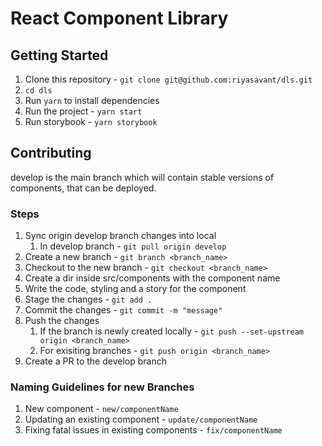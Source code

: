 # React Component Library  

## Getting Started  
1. Clone this repository - `git clone git@github.com:riyasavant/dls.git`
2. `cd dls`
3. Run `yarn` to install dependencies
4. Run the project - `yarn start`
5. Run storybook - `yarn storybook`

## Contributing  
develop is the main branch which will contain stable versions of components, that can be deployed.  

### Steps  
1. Sync origin develop branch changes into local
   1. In develop branch - `git pull origin develop`
2. Create a new branch - `git branch <branch_name>`
3. Checkout to the new branch - `git checkout <branch_name>`
4. Create a dir inside src/components with the component name
5. Write the code, styling and a story for the component
6. Stage the changes - `git add .`
7. Commit the changes - `git commit -m "message"`
8. Push the changes
   1. If the branch is newly created locally - `git push --set-upstream origin <branch_name>`
   2. For exisiting branches - `git push origin <branch_name>`
9. Create a PR to the develop branch  

### Naming Guidelines for new Branches
1. New component - `new/componentName`
2. Updating an existing component - `update/componentName`
3. Fixing fatal issues in existing components - `fix/componentName`
